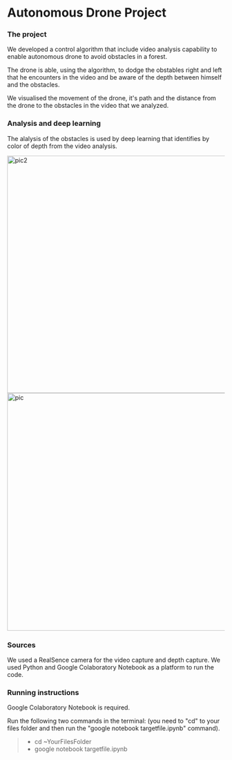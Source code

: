 # Autonomous Drone Project

### The project
We developed a control algorithm that include video analysis capability to enable autonomous drone to avoid obstacles in a forest.

The drone is able, using the algorithm, to dodge the obstables right and left that he encounters in the video and be aware of the depth between himself and the obstacles.

We visualised the movement of the drone, it's path and the distance from the drone to the obstacles in the video that we analyzed.

### Analysis and deep learning
The alalysis of the obstacles is used by deep learning that identifies by color of depth from the video analysis.

<img width="549" alt="pic2" src="https://user-images.githubusercontent.com/73496090/178831447-d546c5d9-0a9a-425d-b1a0-951279fccebd.PNG">

<img width="550" alt="pic" src="https://user-images.githubusercontent.com/73496090/178831506-c72bd482-e3eb-45e3-9c61-e140c3b05e88.PNG">

### Sources
We used a RealSence camera for the video capture and depth capture.
We used Python and Google Colaboratory Notebook as a platform to run the code.

### Running instructions
Google Colaboratory Notebook is required.

Run the following two commands in the terminal:
(you need to "cd" to your files folder and then run the "google notebook targetfile.ipynb" command).

> - cd ~YourFilesFolder
> - google notebook targetfile.ipynb
